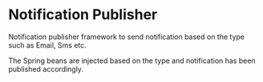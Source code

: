 # Notification Publisher

Notification publisher framework to send notification based on the type such as Email, Sms etc.

The Spring beans are injected based on the type and notification has been published accordingly.